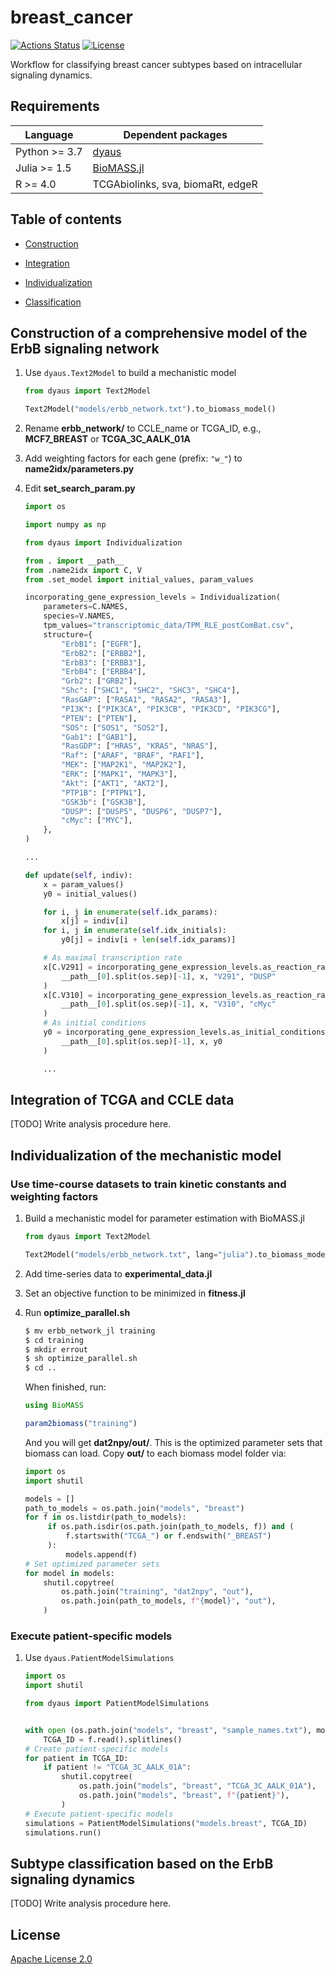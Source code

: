 # breast_cancer

[![Actions Status](https://github.com/dyaus-dev/breast_cancer/workflows/Tests/badge.svg)](https://github.com/dyaus-dev/breast_cancer/actions)
[![License](https://img.shields.io/badge/License-Apache%202.0-green.svg)](https://github.com/dyaus-dev/breast_cancer/blob/master/LICENSE)

Workflow for classifying breast cancer subtypes based on intracellular signaling dynamics.

## Requirements

| Language      | Dependent packages                                 |
| ------------- | -------------------------------------------------- |
| Python >= 3.7 | [dyaus](https://github.com/dyaus-dev/dyaus)        |
| Julia >= 1.5  | [BioMASS.jl](https://github.com/himoto/BioMASS.jl) |
| R >= 4.0      | TCGAbiolinks, sva, biomaRt, edgeR                  |

## Table of contents

- [Construction](#construction-of-a-comprehensive-model-of-the-ErbB-signaling-network)

- [Integration](#integration-of-tcga-and-ccle-data)

- [Individualization](#individualization-of-the-mechanistic-model)

- [Classification](#subtype-classification-based-on-the-ErbB-signaling-dynamics)

## Construction of a comprehensive model of the ErbB signaling network

1. Use `dyaus.Text2Model` to build a mechanistic model

   ```python
   from dyaus import Text2Model

   Text2Model("models/erbb_network.txt").to_biomass_model()
   ```

1. Rename **erbb_network/** to CCLE_name or TCGA_ID, e.g., **MCF7_BREAST** or **TCGA_3C_AALK_01A**

1. Add weighting factors for each gene (prefix: `"w_"`) to **name2idx/parameters.py**

1. Edit **set_search_param.py**

   ```python
   import os

   import numpy as np

   from dyaus import Individualization

   from . import __path__
   from .name2idx import C, V
   from .set_model import initial_values, param_values

   incorporating_gene_expression_levels = Individualization(
       parameters=C.NAMES,
       species=V.NAMES,
       tpm_values="transcriptomic_data/TPM_RLE_postComBat.csv",
       structure={
           "ErbB1": ["EGFR"],
           "ErbB2": ["ERBB2"],
           "ErbB3": ["ERBB3"],
           "ErbB4": ["ERBB4"],
           "Grb2": ["GRB2"],
           "Shc": ["SHC1", "SHC2", "SHC3", "SHC4"],
           "RasGAP": ["RASA1", "RASA2", "RASA3"],
           "PI3K": ["PIK3CA", "PIK3CB", "PIK3CD", "PIK3CG"],
           "PTEN": ["PTEN"],
           "SOS": ["SOS1", "SOS2"],
           "Gab1": ["GAB1"],
           "RasGDP": ["HRAS", "KRAS", "NRAS"],
           "Raf": ["ARAF", "BRAF", "RAF1"],
           "MEK": ["MAP2K1", "MAP2K2"],
           "ERK": ["MAPK1", "MAPK3"],
           "Akt": ["AKT1", "AKT2"],
           "PTP1B": ["PTPN1"],
           "GSK3b": ["GSK3B"],
           "DUSP": ["DUSP5", "DUSP6", "DUSP7"],
           "cMyc": ["MYC"],
       },
   )

   ...

   def update(self, indiv):
       x = param_values()
       y0 = initial_values()

       for i, j in enumerate(self.idx_params):
           x[j] = indiv[i]
       for i, j in enumerate(self.idx_initials):
           y0[j] = indiv[i + len(self.idx_params)]

       # As maximal transcription rate
       x[C.V291] = incorporating_gene_expression_levels.as_reaction_rate(
           __path__[0].split(os.sep)[-1], x, "V291", "DUSP"
       )
       x[C.V310] = incorporating_gene_expression_levels.as_reaction_rate(
           __path__[0].split(os.sep)[-1], x, "V310", "cMyc"
       )
       # As initial conditions
       y0 = incorporating_gene_expression_levels.as_initial_conditions(
           __path__[0].split(os.sep)[-1], x, y0
       )

       ...
   ```

## Integration of TCGA and CCLE data

[TODO] Write analysis procedure here.

## Individualization of the mechanistic model

### Use time-course datasets to train kinetic constants and weighting factors

1. Build a mechanistic model for parameter estimation with BioMASS.jl

   ```python
   from dyaus import Text2Model

   Text2Model("models/erbb_network.txt", lang="julia").to_biomass_model()
   ```

1. Add time-series data to **experimental_data.jl**

1. Set an objective function to be minimized in **fitness.jl**

1. Run **optimize_parallel.sh**

   ```bash
   $ mv erbb_network_jl training
   $ cd training
   $ mkdir errout
   $ sh optimize_parallel.sh
   $ cd ..
   ```

   When finished, run:

   ```julia
   using BioMASS

   param2biomass("training")
   ```

   And you will get **dat2npy/out/**. This is the optimized parameter sets that biomass can load.
   Copy **out/** to each biomass model folder via:

   ```python
   import os
   import shutil

   models = []
   path_to_models = os.path.join("models", "breast")
   for f in os.listdir(path_to_models):
        if os.path.isdir(os.path.join(path_to_models, f)) and (
            f.startswith("TCGA_") or f.endswith("_BREAST")
        ):
            models.append(f)
   # Set optimized parameter sets
   for model in models:
       shutil.copytree(
           os.path.join("training", "dat2npy", "out"),
           os.path.join(path_to_models, f"{model}", "out"),
       )
   ```

### Execute patient-specific models

1. Use `dyaus.PatientModelSimulations`

   ```python
   import os
   import shutil

   from dyaus import PatientModelSimulations


   with open (os.path.join("models", "breast", "sample_names.txt"), mode="r") as f:
       TCGA_ID = f.read().splitlines()
   # Create patient-specific models
   for patient in TCGA_ID:
       if patient != "TCGA_3C_AALK_01A":
           shutil.copytree(
               os.path.join("models", "breast", "TCGA_3C_AALK_01A"),
               os.path.join("models", "breast", f"{patient}"),
           )
   # Execute patient-specific models
   simulations = PatientModelSimulations("models.breast", TCGA_ID)
   simulations.run()
   ```

## Subtype classification based on the ErbB signaling dynamics

[TODO] Write analysis procedure here.

## License

[Apache License 2.0](https://github.com/dyaus-dev/dyaus/blob/master/LICENSE)
